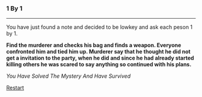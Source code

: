 ### 1 By 1
---
You have just found a note and decided to be lowkey and ask each peson 1 by 1.  

**Find the murderer and checks his bag and finds a weapon. Everyone confronted him and tied him up. Murderer say that he thought he did not get a invitation to the party, when he did and since he had already started killing others he was scared to say anything so continued with his plans.**

_You Have Solved The Mystery And Have Survived_  

[Restart](../home.md)
